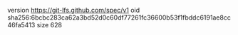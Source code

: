 version https://git-lfs.github.com/spec/v1
oid sha256:6bcbc283ca62a3bd52d0c60df77261fc36600b53f1fbddc6191ae8cc46fa5413
size 628
